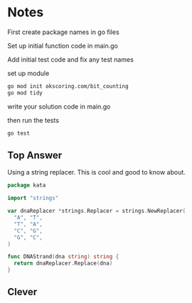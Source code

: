 # Notes

First create package names in go files

Set up initial function code in main.go

Add initial test code and fix any test names

set up module

```bash
go mod init okscoring.com/bit_counting
go mod tidy
```

write your solution code in main.go

then run the tests

```bash
go test
```

## Top Answer

Using a string replacer. This is cool and good to know about.

```go
package kata

import "strings"

var dnaReplacer *strings.Replacer = strings.NewReplacer(
  "A", "T",
  "T", "A",
  "C", "G",
  "G", "C",
)

func DNAStrand(dna string) string {
  return dnaReplacer.Replace(dna)
}
```

## Clever

```go

```
